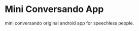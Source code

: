 Mini Conversando App
=====================

mini conversando original android app for speechless people.

